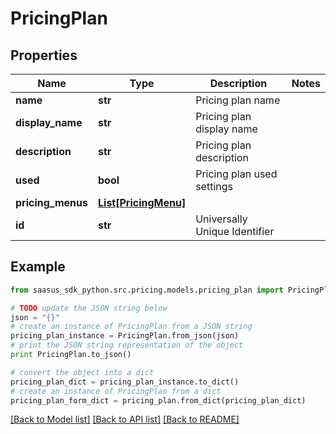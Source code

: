 # PricingPlan


## Properties

Name | Type | Description | Notes
------------ | ------------- | ------------- | -------------
**name** | **str** | Pricing plan name | 
**display_name** | **str** | Pricing plan display name | 
**description** | **str** | Pricing plan description | 
**used** | **bool** | Pricing plan used settings | 
**pricing_menus** | [**List[PricingMenu]**](PricingMenu.md) |  | 
**id** | **str** | Universally Unique Identifier | 

## Example

```python
from saasus_sdk_python.src.pricing.models.pricing_plan import PricingPlan

# TODO update the JSON string below
json = "{}"
# create an instance of PricingPlan from a JSON string
pricing_plan_instance = PricingPlan.from_json(json)
# print the JSON string representation of the object
print PricingPlan.to_json()

# convert the object into a dict
pricing_plan_dict = pricing_plan_instance.to_dict()
# create an instance of PricingPlan from a dict
pricing_plan_form_dict = pricing_plan.from_dict(pricing_plan_dict)
```
[[Back to Model list]](../README.md#documentation-for-models) [[Back to API list]](../README.md#documentation-for-api-endpoints) [[Back to README]](../README.md)


